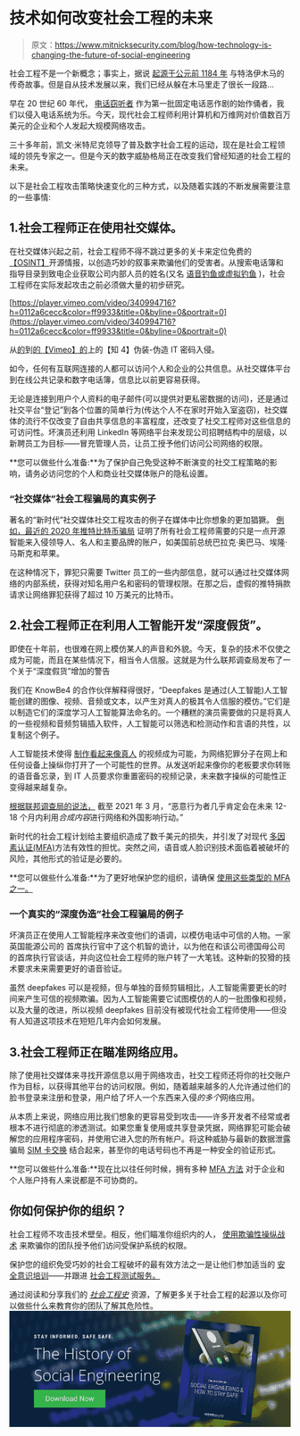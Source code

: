 # 技术如何改变社会工程的未来

> 原文：<https://www.mitnicksecurity.com/blog/how-technology-is-changing-the-future-of-social-engineering>

社会工程不是一个新概念；事实上，据说 [起源于公元前 1184 年](https://www.mitnicksecurity.com/the-history-of-social-engineering#chapter-2) 与特洛伊木马的传奇故事。但是自从技术发展以来，我们已经从躲在木马里走了很长一段路…

早在 20 世纪 60 年代， [电话窃听者](https://www.mitnicksecurity.com/about-kevin-mitnick-mitnick-security) 作为第一批固定电话恶作剧的始作俑者，我们以侵入电话系统为乐。今天，现代社会工程师利用计算机和万维网对价值数百万美元的企业和个人发起大规模网络攻击。

三十多年前，凯文·米特尼克领导了普及数字社会工程的运动，现在是社会工程领域的领先专家之一。但是今天的数字威胁格局正在改变我们曾经知道的社会工程的未来。

以下是社会工程攻击策略快速变化的三种方式，以及随着实践的不断发展需要注意的一些事情:

## 1.社会工程师正在使用社交媒体。

在社交媒体兴起之前，社会工程师不得不跳过更多的关卡来定位免费的[【OSINT】](https://www.mitnicksecurity.com/blog/defining-the-framework-for-a-successful-pentest-attack)开源情报，以创造巧妙的叙事来欺骗他们的受害者。从搜索电话簿和指导目录到致电企业获取公司内部人员的姓名(又名 [语音钓鱼或虚拟钓鱼](https://www.mitnicksecurity.com/blog/6-types-of-social-engineering-attacks) )，社会工程师在实际发起攻击之前必须做大量的初步研究。

[https://player.vimeo.com/video/340994716?h=0112a6cecc&color=ff9933&title=0&byline=0&portrait=0](https://player.vimeo.com/video/340994716?h=0112a6cecc&color=ff9933&title=0&byline=0&portrait=0)

从[的](https://vimeo.com/knowbe4)到[的【Vimeo】的](https://vimeo.com)上的【知 4】伪装-伪造 IT 密码入侵。

 [](https://www.mitnicksecurity.com/blog/4-social-engineering-attack-examples) 如今，任何有互联网连接的人都可以访问个人和企业的公共信息。从社交媒体平台到在线公共记录和数字电话簿，信息比以前更容易获得。

无论是连接到用户个人资料的电子邮件(可以提供对更私密数据的访问)，还是通过社交平台“登记”到各个位置的简单行为(传达个人不在家时开始入室盗窃)，社交媒体的流行不仅改变了自由共享信息的丰富程度，还改变了社交工程师对这些信息的可访问性。坏演员还利用 LinkedIn 等网络平台来发现公司招聘结构中的层级，以新聘员工为目标——冒充管理人员，让员工授予他们访问公司网络的权限。

**您可以做些什么准备:**为了保护自己免受这种不断演变的社交工程策略的影响，请务必访问您的个人和商业社交媒体账户的隐私设置。

### “社交媒体”社会工程骗局的真实例子

著名的“新时代”社交媒体社交工程攻击的例子在媒体中比你想象的更加猖獗。 [例如，最近的 2020 年推特比特币骗局](https://www.mitnicksecurity.com/blog/2020-twitter-bitcoin-scam) 证明了所有社会工程师需要的只是一点开源智能来入侵领导人、名人和主要品牌的账户，如美国前总统巴拉克·奥巴马、埃隆·马斯克和苹果。

在这种情况下，罪犯只需要 Twitter 员工的一些内部信息，就可以通过社交媒体网络的内部系统，获得对知名用户名和密码的管理权限。在那之后，虚假的推特捐款请求让网络罪犯获得了超过 10 万美元的比特币。

## 2.社会工程师正在利用人工智能开发“深度假货”。

即使在十年前，也很难在网上模仿某人的声音和外貌。今天，复杂的技术不仅使之成为可能，而且在某些情况下，相当令人信服。这就是为什么联邦调查局发布了一个关于“深度假货”增加的警告

我们在 KnowBe4 的合作伙伴解释得很好，“Deepfakes 是通过(人工智能)人工智能创建的图像、视频、音频或文本，以产生对真人的极其令人信服的模仿。”它们是以制造它们的深度学习人工智能算法命名的。一个糟糕的演员需要做的只是将真人的一些视频和音频剪辑插入软件，人工智能可以筛选和检测动作和言语的共性，以复制这个例子。

人工智能技术使得 [制作看起来像真人](https://www.youtube.com/watch?v=gLoI9hAX9dw) 的视频成为可能，为网络犯罪分子在网上和任何设备上操纵你打开了一个可能性的世界。从发送听起来像你的老板要求你转账的语音备忘录，到 IT 人员要求你重置密码的视频记录，未来数字操纵的可能性正变得越来越复杂。

[根据联邦调查局的说法，](https://www.youtube.com/watch?v=gLoI9hAX9dw) 截至 2021 年 3 月，“恶意行为者几乎肯定会在未来 12-18 个月内利用*合成内容*进行网络和外国影响行动。”

新时代的社会工程计划给主要组织造成了数千美元的损失，并引发了对现代 [多因素认证(MFA)](https://www.mitnicksecurity.com/blog/reasons-to-enable-company-wide-multi-factor-authentication)方法有效性的担忧。突然之间，语音或人脸识别技术面临着被破坏的风险，其他形式的验证是必要的。

**您可以做些什么准备:**为了更好地保护您的组织，请确保 [使用这些类型的 MFA 之一。](https://www.mitnicksecurity.com/blog/what-is-multi-factor-authentication-how-does-it-work)

### 一个真实的“深度伪造”社会工程骗局的例子

坏演员正在使用人工智能程序来改变他们的语调，以模仿电话中可信的人物。一家英国能源公司的 首席执行官中了这个机智的诡计，以为他在和该公司德国母公司的首席执行官谈话，并向这位社会工程师的账户转了一大笔钱。这种新的狡猾的技术要求未来需要更好的语音验证。

虽然 deepfakes 可以是视频，但与单独的音频剪辑相比，人工智能需要更长的时间来产生可信的视频欺骗。因为人工智能需要它试图模仿的人的一批图像和视频，以及大量的改进，所以视频 deepfakes 目前没有被现代社会工程师使用——但没有人知道这项技术在短短几年内会如何发展。

## 3.社会工程师正在瞄准网络应用。

除了使用社交媒体来寻找开源信息以用于网络攻击，社交工程师还将你的社交账户作为目标，以获得其他平台的访问权限。例如，随着越来越多的人允许通过他们的脸书登录来注册和登录，用户给了坏人一个东西来入侵*的多个*网络应用。

从本质上来说，[](https://www.mitnicksecurity.com/blog/what-is-web-application-penetration-testing)网络应用比我们想象的更容易受到攻击——许多开发者不经常或者根本不进行彻底的渗透测试。如果您重复使用或共享登录凭据，网络罪犯可能会破解您的应用程序密码，并使用它进入您的所有帐户。将这种威胁与最新的数据泄露骗局 [SIM 卡交换](https://www.cnet.com/tech/mobile/t-mobile-data-breach-and-sim-swap-scam-how-to-protect-your-identity/) 结合起来，甚至你的电话号码也不再是一种安全的验证形式。

**您可以做些什么准备:**现在比以往任何时候，拥有多种 [MFA 方法](https://www.mitnicksecurity.com/blog/reasons-to-enable-company-wide-multi-factor-authentication) 对于企业和个人账户持有人来说都是不可协商的。

## 你如何保护你的组织？

社会工程师不攻击技术壁垒。相反，他们瞄准你组织内的人， [使用欺骗性操纵战术](https://www.mitnicksecurity.com/blog/the-most-popular-cyber-attack-social-engineering) 来欺骗你的团队授予他们访问受保护系统的权限。

保护您的组织免受巧妙的社会工程破坏的最有效方法之一是让他们参加适当的 [安全意识培训](https://www.mitnicksecurity.com/kevin-mitnick-security-awareness-training)——并跟进 [社会工程测试服务。](https://www.mitnicksecurity.com/social-engineering-strength-testing)

通过阅读和分享我们的 [*社会工程史*](https://www.mitnicksecurity.com/thanks-history-of-social-engineering) 资源，了解更多关于社会工程的起源以及你可以做些什么来教育你的团队了解其危险性。[![New call-to-action](img/8b92e694356766acba8c7c07049683dd.png)](https://cta-redirect.hubspot.com/cta/redirect/3875471/0960d4a2-7674-4700-b0c2-6f924571d56b)